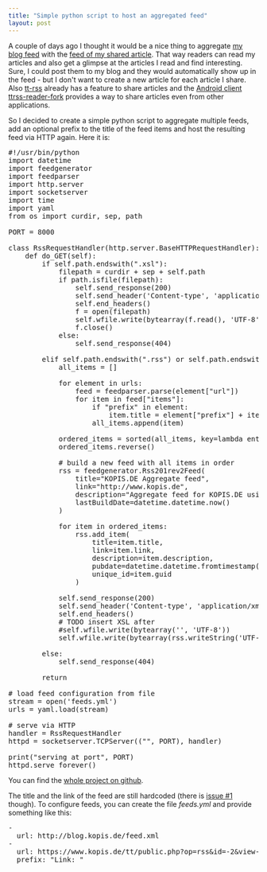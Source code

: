 ```yaml
---
title: "Simple python script to host an aggregated feed"
layout: post
---
```

A couple of days ago I thought it would be a nice thing to aggregate [my blog feed][0] with the [feed of my shared article][1]. That way readers can read my articles and also get a glimpse at the articles I read and find interesting. Sure, I could post them to my blog and they would automatically show up in the feed - but I don't want to create a new article for each article I share. Also [tt-rss][2] already has a feature to share articles and the [Android client ttrss-reader-fork][3] provides a way to share articles even from other applications.

So I decided to create a simple python script to aggregate multiple feeds, add an optional prefix to the title of the feed items and host the resulting feed via HTTP again. Here it is:

<pre class="brush: python">
#!/usr/bin/python
import datetime
import feedgenerator
import feedparser
import http.server
import socketserver
import time
import yaml
from os import curdir, sep, path

PORT = 8000

class RssRequestHandler(http.server.BaseHTTPRequestHandler):
    def do_GET(self):
        if self.path.endswith(".xsl"):
            filepath = curdir + sep + self.path
            if path.isfile(filepath):
                self.send_response(200)
                self.send_header('Content-type', 'application/xslt+xml')
                self.end_headers()
                f = open(filepath)
                self.wfile.write(bytearray(f.read(), 'UTF-8'))
                f.close()
            else:
                self.send_response(404)

        elif self.path.endswith(".rss") or self.path.endswith(".xml"):
            all_items = []

            for element in urls:
                feed = feedparser.parse(element["url"])
                for item in feed["items"]:
                    if "prefix" in element:
                        item.title = element["prefix"] + item.title
                    all_items.append(item)

            ordered_items = sorted(all_items, key=lambda entry: entry["date_parsed"])
            ordered_items.reverse()

            # build a new feed with all items in order
            rss = feedgenerator.Rss201rev2Feed(
                title="KOPIS.DE Aggregate feed",
                link="http://www.kopis.de",
                description="Aggregate feed for KOPIS.DE using several sources",
                lastBuildDate=datetime.datetime.now()
            )

            for item in ordered_items:
                rss.add_item(
                    title=item.title,
                    link=item.link,
                    description=item.description,
                    pubdate=datetime.datetime.fromtimestamp(time.mktime(item.date_parsed)),
                    unique_id=item.guid
                )

            self.send_response(200)
            self.send_header('Content-type', 'application/xml')
            self.end_headers()
            # TODO insert XSL after <?xml version="1.0" encoding="utf-8"?>
            #self.wfile.write(bytearray('<?xml-stylesheet type="text/xsl" href="atom-to-html.xsl"?>', 'UTF-8'))
            self.wfile.write(bytearray(rss.writeString('UTF-8'), 'UTF-8'))

        else:
            self.send_response(404)

        return

# load feed configuration from file
stream = open('feeds.yml')
urls = yaml.load(stream)

# serve via HTTP
handler = RssRequestHandler
httpd = socketserver.TCPServer(("", PORT), handler)

print("serving at port", PORT)
httpd.serve_forever()
</pre>

You can find the [whole project on github][4].

The title and the link of the feed are still hardcoded (there is [issue #1][5] though). To configure feeds, you can create the file *feeds.yml* and provide something like this:

<pre>
-
  url: http://blog.kopis.de/feed.xml
-
  url: https://www.kopis.de/tt/public.php?op=rss&id=-2&view-mode=all_articles&key=af7d97f5762ec3f4de058ab70e53b30514d88857
  prefix: "Link: "
</pre>

[0]: http://blog.kopis.de/feed.xml
[1]: https://www.kopis.de/tt/public.php?op=rss&id=-2&view-mode=all_articles&key=af7d97f5762ec3f4de058ab70e53b30514d88857
[2]: https://tt-rss.org/
[3]: https://github.com/nilsbraden/ttrss-reader-fork
[4]: https://github.com/MoriTanosuke/rssmerger
[5]: https://github.com/MoriTanosuke/rssmerger/issues/1

